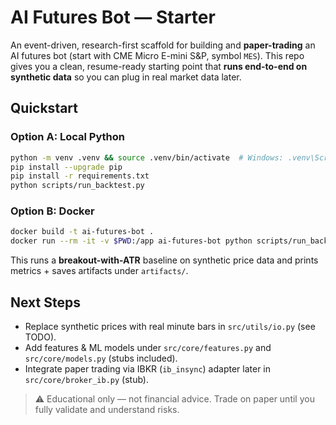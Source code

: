 
# AI Futures Bot — Starter

An event-driven, research-first scaffold for building and **paper-trading** an AI futures bot (start with CME Micro E-mini S&P, symbol `MES`). This repo gives you a clean, resume-ready starting point that **runs end-to-end on synthetic data** so you can plug in real market data later.

## Quickstart

### Option A: Local Python
```bash
python -m venv .venv && source .venv/bin/activate  # Windows: .venv\Scripts\activate
pip install --upgrade pip
pip install -r requirements.txt
python scripts/run_backtest.py
```

### Option B: Docker
```bash
docker build -t ai-futures-bot .
docker run --rm -it -v $PWD:/app ai-futures-bot python scripts/run_backtest.py
```

This runs a **breakout-with-ATR** baseline on synthetic price data and prints metrics + saves artifacts under `artifacts/`.

## Next Steps
- Replace synthetic prices with real minute bars in `src/utils/io.py` (see TODO).
- Add features & ML models under `src/core/features.py` and `src/core/models.py` (stubs included).
- Integrate paper trading via IBKR (`ib_insync`) adapter later in `src/core/broker_ib.py` (stub).

> ⚠️ Educational only — not financial advice. Trade on paper until you fully validate and understand risks.
